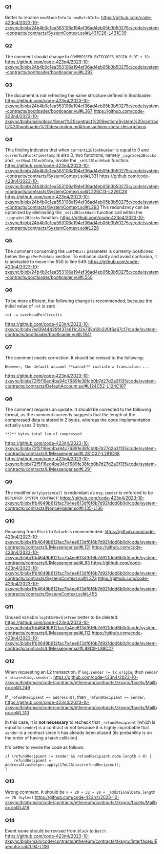 ### Q1
Better to rename `newBlockInfo` to `newBatchInfo`.
https://github.com/code-423n4/2023-10-zksync/blob/24b4b0c1ea553106a194ef36ad4eb05b3b50275c/code/system-contracts/contracts/SystemContext.sol#L431C26-L431C39

### Q2
The comment should change to `COMPRESSED_BYTECODES_BEGIN_SLOT + 32`:
https://github.com/code-423n4/2023-10-zksync/blob/24b4b0c1ea553106a194ef36ad4eb05b3b50275c/code/system-contracts/bootloader/bootloader.yul#L292

### Q3
The document is not reflecting the same structure defined in Bootloader:
https://github.com/code-423n4/2023-10-zksync/blob/24b4b0c1ea553106a194ef36ad4eb05b3b50275c/code/system-contracts/bootloader/bootloader.yul#L367
https://github.com/code-423n4/2023-10-zksync/blob/main/docs/Smart%20contract%20Section/System%20contracts%20bootloader%20description.md#transactions-meta-descriptions

### Q4
This finding indicates that when `currentL2BlockNumber` is equal to 0 and `currentL2BlockTimestamp` is also 0, two functions, namely `_upgradeL2Blocks` and `_setNewL2BlockData`, invoke the `_setL2BlockHash` function.
https://github.com/code-423n4/2023-10-zksync/blob/24b4b0c1ea553106a194ef36ad4eb05b3b50275c/code/system-contracts/contracts/SystemContext.sol#L331
https://github.com/code-423n4/2023-10-zksync/blob/24b4b0c1ea553106a194ef36ad4eb05b3b50275c/code/system-contracts/contracts/SystemContext.sol#L226C13-L226C28
https://github.com/code-423n4/2023-10-zksync/blob/24b4b0c1ea553106a194ef36ad4eb05b3b50275c/code/system-contracts/contracts/SystemContext.sol#L290
This redundancy can be optimized by eliminating the `_setL2BlockHash` function call within the `_upgradeL2Blocks` function.
https://github.com/code-423n4/2023-10-zksync/blob/24b4b0c1ea553106a194ef36ad4eb05b3b50275c/code/system-contracts/contracts/SystemContext.sol#L226

### Q5
The comment concerning the `isETHCall` parameter is currently positioned below the `gasPerPubdata` section. To enhance clarity and avoid confusion, it is advisable to move line 550 to line 549.
https://github.com/code-423n4/2023-10-zksync/blob/24b4b0c1ea553106a194ef36ad4eb05b3b50275c/code/system-contracts/bootloader/bootloader.yul#L550

### Q6
To be more efficient, the following change is recommended, because the initial value of `ret` is zero.
```
ret := overheadForCircuits
```
https://github.com/code-423n4/2023-10-zksync/blob/7ed3944429f437a611c32e782a12b320f6a67c17/code/system-contracts/bootloader/bootloader.yul#L1841

### Q7
The comment needs correction. It should be revised to the following:
```
However, the default account **cannot** initiate a transaction ...
```
https://github.com/code-423n4/2023-10-zksync/blob/72f5f16ed4ba94c7689fe38fcb0b7d27d2a3f135/code/system-contracts/contracts/DefaultAccount.sol#L124C52-L124C107

### Q8
The comment requires an update. It should be corrected to the following format, as the comment currently suggests that the length of the compressed data is stored in 2 bytes, whereas the code implementation actually uses 3 bytes.
```
**2** bytes total len of compressed
```
https://github.com/code-423n4/2023-10-zksync/blob/72f5f16ed4ba94c7689fe38fcb0b7d27d2a3f135/code/system-contracts/contracts/L1Messenger.sol#L281C37-L281C68
https://github.com/code-423n4/2023-10-zksync/blob/72f5f16ed4ba94c7689fe38fcb0b7d27d2a3f135/code/system-contracts/contracts/L1Messenger.sol#L291

### Q9
The modifier `onlySystemCall` is redundant as `msg.sender` is enforced to be `DEPLOYER_SYSTEM_CONTRACT`:
https://github.com/code-423n4/2023-10-zksync/blob/1fb4649b612fac7b4ee613df6f6b7d921ddd6b0d/code/system-contracts/contracts/NonceHolder.sol#L135-L136

### Q10
Renaming from `Block` to `Batach` is recommended:
https://github.com/code-423n4/2023-10-zksync/blob/1fb4649b612fac7b4ee613df6f6b7d921ddd6b0d/code/system-contracts/contracts/L1Messenger.sol#L131
https://github.com/code-423n4/2023-10-zksync/blob/1fb4649b612fac7b4ee613df6f6b7d921ddd6b0d/code/system-contracts/contracts/L1Messenger.sol#L83
https://github.com/code-423n4/2023-10-zksync/blob/1fb4649b612fac7b4ee613df6f6b7d921ddd6b0d/code/system-contracts/contracts/SystemContext.sol#L373
https://github.com/code-423n4/2023-10-zksync/blob/1fb4649b612fac7b4ee613df6f6b7d921ddd6b0d/code/system-contracts/contracts/SystemContext.sol#L455

### Q11
Unused variable `logIdInMerkleTree` better to be deleted:
https://github.com/code-423n4/2023-10-zksync/blob/1fb4649b612fac7b4ee613df6f6b7d921ddd6b0d/code/system-contracts/contracts/L1Messenger.sol#L112
https://github.com/code-423n4/2023-10-zksync/blob/1fb4649b612fac7b4ee613df6f6b7d921ddd6b0d/code/system-contracts/contracts/L1Messenger.sol#L88C9-L88C27

### Q12

When requesting an L2 transaction, if `msg.sender != tx.origin`, then `sender = aliased(msg.sender)`. 
https://github.com/code-423n4/2023-10-zksync/blob/main/code/contracts/ethereum/contracts/zksync/facets/Mailbox.sol#L249

If `_refundRecipient == address(0)`, then `_refundRecipient == sender`.
https://github.com/code-423n4/2023-10-zksync/blob/main/code/contracts/ethereum/contracts/zksync/facets/Mailbox.sol#L310

In this case, it is **not necessary** to recheck that `_refundRecipient` (which is equal to `sender`) is a contract or not because it is highly improbable that `sender` is a contract since it has already been aliased (its probability is on the order of having a hash collision).

It's better to revise the code as follows:

```solidity
if (refundRecipient != sender && refundRecipient.code.length > 0) {
    refundRecipient = AddressAliasHelper.applyL1ToL2Alias(refundRecipient);
}
```

### Q13
Wrong comment. It should be `4 + 20 + 32 + 20 + _additionalData.length >= 76 (bytes)`
https://github.com/code-423n4/2023-10-zksync/blob/main/code/contracts/ethereum/contracts/zksync/facets/Mailbox.sol#L418

### Q14
Event name should be revised from `Block` to `Batch`.
https://github.com/code-423n4/2023-10-zksync/blob/main/code/contracts/ethereum/contracts/zksync/interfaces/IExecutor.sol#L94-L106

